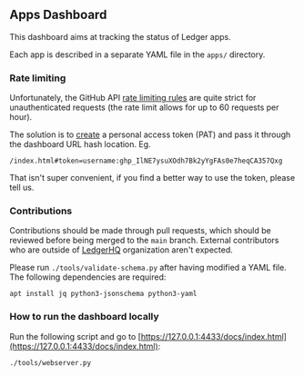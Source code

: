 ## Apps Dashboard

This dashboard aims at tracking the status of Ledger apps.

Each app is described in a separate YAML file in the `apps/` directory.


### Rate limiting

Unfortunately, the GitHub API
[rate limiting rules](https://docs.github.com/en/rest/overview/resources-in-the-rest-api#rate-limiting)
are quite strict for unauthenticated requests (the rate limit allows for up to
60 requests per hour).

The solution is to
[create](https://docs.github.com/en/github/authenticating-to-github/keeping-your-account-and-data-secure/creating-a-personal-access-token)
a personal access token (PAT) and pass it through the dashboard URL hash
location. Eg.

```
/index.html#token=username:ghp_IlNE7ysuXOdh7Bk2yYgFAs0e7heqCA357Qxg
```

That isn't super convenient, if you find a better way to use the token, please
tell us.


### Contributions

Contributions should be made through pull requests, which should be reviewed
before being merged to the `main` branch. External contributors who are outside
of [LedgerHQ](https://github.com/LedgerHQ/) organization aren't expected.

Please run `./tools/validate-schema.py` after having modified a YAML file. The
following dependencies are required:

```shell
apt install jq python3-jsonschema python3-yaml
```


### How to run the dashboard locally

Run the following script and go to
[https://127.0.0.1:4433/docs/index.html](https://127.0.0.1:4433/docs/index.html):

```shell
./tools/webserver.py
```

